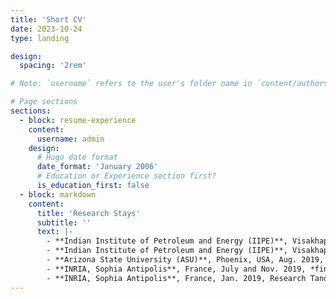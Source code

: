 ```yaml
---
title: 'Short CV'
date: 2023-10-24
type: landing

design:
  spacing: '2rem'

# Note: `username` refers to the user's folder name in `content/authors/`

# Page sections
sections:
  - block: resume-experience
    content:
      username: admin
    design:
      # Hugo date format
      date_format: 'January 2006'
      # Education or Experience section first?
      is_education_first: false
  - block: markdown
    content:
      title: 'Research Stays'
      subtitle: ''
      text: |-
        - **Indian Institute of Petroleum and Energy (IIPE)**, Visakhapatnam, India, Feb. 2025, *financed by Paired Early Career Fellowship in Applied Research (PECFAR), Indo-German Science & Technology Centre (IGSTC, BMBF)*
        - **Indian Institute of Petroleum and Energy (IIPE)**, Visakhapatnam, India, Feb.-Mar. 2024, *financially supported by IIPE*
        - **Arizona State University (ASU)**, Phoenix, USA, Aug. 2019, *financially supported by DAAD-PPP USA*
        - **INRIA, Sophia Antipolis**, France, July and Nov. 2019, *financially supported by DAAD France and PHC Procope*
        - **INRIA, Sophia Antipolis**, France, Jan. 2019, Research Tandem, *financially supported by DAAD within the IPID4all program*
---
```

